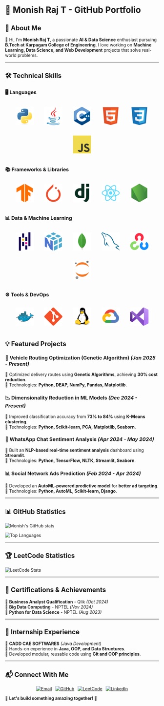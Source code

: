 

# 🚀 Monish Raj T - GitHub Portfolio  



## 🌟 About Me  

👋 Hi, I'm **Monish Raj T**, a passionate **AI & Data Science** enthusiast pursuing **B.Tech at Karpagam College of Engineering**. I love working on **Machine Learning, Data Science, and Web Development** projects that solve real-world problems.  



---  

## 🛠 Technical Skills  

### 🖥️ Languages  
<p align="center">
  <img src="https://raw.githubusercontent.com/devicons/devicon/master/icons/python/python-original.svg" alt="Python" width="60" height="60" style="margin: 15px;"/>
  <img src="https://raw.githubusercontent.com/devicons/devicon/master/icons/java/java-original.svg" alt="Java" width="60" height="60" style="margin: 15px;"/>
  <img src="https://raw.githubusercontent.com/devicons/devicon/master/icons/cplusplus/cplusplus-original.svg" alt="C++" width="60" height="60" style="margin: 15px;"/>
  <img src="https://raw.githubusercontent.com/devicons/devicon/master/icons/html5/html5-original.svg" alt="HTML5" width="60" height="60" style="margin: 15px;"/>
  <img src="https://raw.githubusercontent.com/devicons/devicon/master/icons/css3/css3-original.svg" alt="CSS3" width="60" height="60" style="margin: 15px;"/>
  <img src="https://raw.githubusercontent.com/devicons/devicon/master/icons/javascript/javascript-original.svg" alt="JavaScript" width="60" height="60" style="margin: 15px;"/>
</p>

 
### 📚 Frameworks & Libraries  
<p align="center">
  <img src="https://raw.githubusercontent.com/devicons/devicon/master/icons/tensorflow/tensorflow-original.svg" alt="TensorFlow" width="60" height="60" style="margin: 15px;"/>
  <img src="https://raw.githubusercontent.com/devicons/devicon/master/icons/pytorch/pytorch-original.svg" alt="PyTorch" width="60" height="60" style="margin: 15px;"/>
  <img src="https://raw.githubusercontent.com/devicons/devicon/master/icons/django/django-plain.svg" alt="Django" width="60" height="60" style="margin: 15px;"/>
 
  <img src="https://raw.githubusercontent.com/devicons/devicon/master/icons/react/react-original.svg" alt="React" width="60" height="60" style="margin: 15px;"/>
  <img src="https://raw.githubusercontent.com/devicons/devicon/master/icons/nodejs/nodejs-original.svg" alt="Node.js" width="60" height="60" style="margin: 15px;"/>
</p>

### 📊 Data & Machine Learning  
<p align="center">
  <img src="https://raw.githubusercontent.com/devicons/devicon/master/icons/pandas/pandas-original.svg" alt="Pandas" width="60" height="60" style="margin: 15px;"/>
  <img src="https://raw.githubusercontent.com/devicons/devicon/master/icons/numpy/numpy-original.svg" alt="NumPy" width="60" height="60" style="margin: 15px;"/>
  <img src="https://raw.githubusercontent.com/devicons/devicon/master/icons/mongodb/mongodb-original.svg" alt="MongoDB" width="60" height="60" style="margin: 15px;"/>
  <img src="https://raw.githubusercontent.com/devicons/devicon/master/icons/mysql/mysql-original.svg" alt="MySQL" width="60" height="60" style="margin: 15px;"/>
  <img src="https://raw.githubusercontent.com/devicons/devicon/master/icons/opencv/opencv-original.svg" alt="OpenCV" width="60" height="60" style="margin: 15px;"/>
  <img src="https://raw.githubusercontent.com/devicons/devicon/master/icons/jupyter/jupyter-original.svg" alt="Jupyter" width="60" height="60" style="margin: 15px;"/>
</p>

### ⚙️ Tools & DevOps  
<p align="center">
  <img src="https://raw.githubusercontent.com/devicons/devicon/master/icons/docker/docker-original.svg" alt="Docker" width="60" height="60" style="margin: 15px;"/>
  <img src="https://raw.githubusercontent.com/devicons/devicon/master/icons/git/git-original.svg" alt="Git" width="60" height="60" style="margin: 15px;"/>
  <img src="https://raw.githubusercontent.com/devicons/devicon/master/icons/linux/linux-original.svg" alt="Linux" width="60" height="60" style="margin: 15px;"/>
  
  <img src="https://raw.githubusercontent.com/devicons/devicon/master/icons/googlecloud/googlecloud-original.svg" alt="Google Cloud" width="60" height="60" style="margin: 15px;"/>
  <img src="https://raw.githubusercontent.com/devicons/devicon/master/icons/visualstudio/visualstudio-original.svg" alt="VS Code" width="60" height="60" style="margin: 15px;"/>
</p>



## 💡 Featured Projects  

### 🚗 **Vehicle Routing Optimization (Genetic Algorithm)** *(Jan 2025 - Present)*  
📌 Optimized delivery routes using **Genetic Algorithms**, achieving **30% cost reduction**.  
📌 Technologies: **Python, DEAP, NumPy, Pandas, Matplotlib**.  

### 📉 **Dimensionality Reduction in ML Models** *(Dec 2024 - Present)*  
📌 Improved classification accuracy from **73% to 84%** using **K-Means clustering**.  
📌 Technologies: **Python, Scikit-learn, PCA, Matplotlib, Seaborn**.  

### 💬 **WhatsApp Chat Sentiment Analysis** *(Apr 2024 - May 2024)*  
📌 Built an **NLP-based real-time sentiment analysis** dashboard using **Streamlit**.  
📌 Technologies: **Python, TensorFlow, NLTK, Streamlit, Seaborn**.  

### 📊 **Social Network Ads Prediction** *(Feb 2024 - Apr 2024)*  
📌 Developed an **AutoML-powered predictive model** for **better ad targeting**.  
📌 Technologies: **Python, AutoML, Scikit-learn, Django**.  

---  

## 📊 GitHub Statistics  

![Monish's GitHub stats](https://github-readme-stats.vercel.app/api?username=MONISH-RAJ-T&show_icons=true&theme=radical)  

![Top Languages](https://github-readme-stats.vercel.app/api/top-langs/?username=MONISH-RAJ-T&layout=compact&theme=radical)  

---  

## 🏆 LeetCode Statistics  

![LeetCode Stats](https://leetcard.jacoblin.cool/monishraj2k5?theme=light&font=Baloo%20Tamma%202&ext=heatmap)  

---  

## 🐜 Certifications & Achievements  

🏅 **Business Analyst Qualification** - Qlik *(Oct 2024)*  
🏅 **Big Data Computing** - NPTEL *(Nov 2024)*  
🏅 **Python for Data Science** - NPTEL *(Aug 2023)*  

---  

## 🏢 Internship Experience  

💺 **CADD CAE SOFTWARES** *(Java Development)*  
📌 Hands-on experience in **Java, OOP, and Data Structures**.  
📌 Developed modular, reusable code using **Git and OOP principles**.  

---  
## 📬 Connect With Me  

<p align="center">
  <a href="mailto:monishraj2k5@gmail.com"><img src="https://img.shields.io/badge/Email-D14836?style=for-the-badge&logo=gmail&logoColor=white" alt="Email"></a> &nbsp;
  <a href="https://github.com/MONISH-RAJ-T" target="_blank"><img src="https://img.shields.io/badge/GitHub-181717?style=for-the-badge&logo=github&logoColor=white" alt="GitHub"></a> &nbsp;
  <a href="https://leetcode.com/u/monishraj2k5/" target="_blank"><img src="https://img.shields.io/badge/LeetCode-FFA116?style=for-the-badge&logo=leetcode&logoColor=black" alt="LeetCode"></a> &nbsp;
  <a href="https://www.linkedin.com/in/monish-raj-t/" target="_blank"><img src="https://img.shields.io/badge/LinkedIn-0A66C2?style=for-the-badge&logo=linkedin&logoColor=white" alt="LinkedIn"></a>  
</p> 

 

🌟 **Let's build something amazing together! 🚀**  
